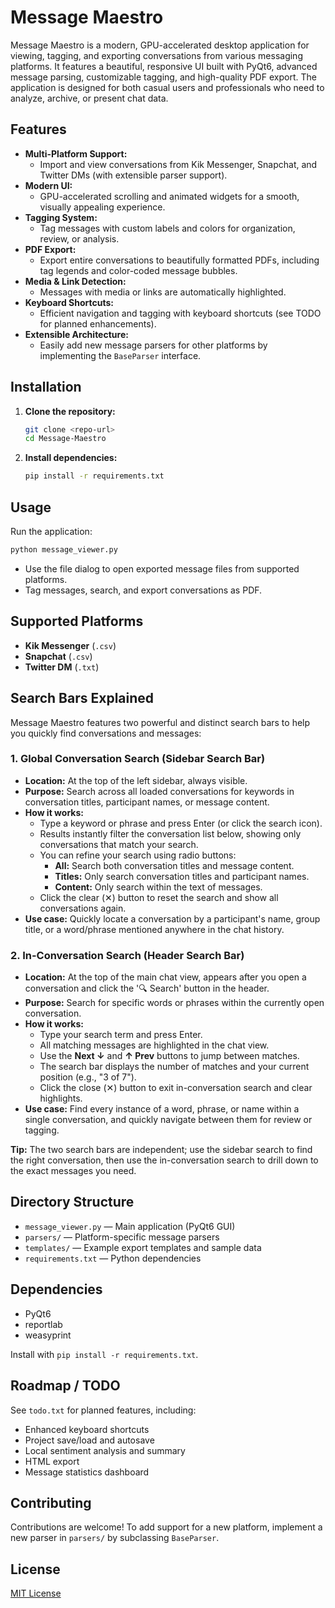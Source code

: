 # Message Maestro

Message Maestro is a modern, GPU-accelerated desktop application for viewing, tagging, and exporting conversations from various messaging platforms. It features a beautiful, responsive UI built with PyQt6, advanced message parsing, customizable tagging, and high-quality PDF export. The application is designed for both casual users and professionals who need to analyze, archive, or present chat data.

## Features

- **Multi-Platform Support:**
  - Import and view conversations from Kik Messenger, Snapchat, and Twitter DMs (with extensible parser support).
- **Modern UI:**
  - GPU-accelerated scrolling and animated widgets for a smooth, visually appealing experience.
- **Tagging System:**
  - Tag messages with custom labels and colors for organization, review, or analysis.
- **PDF Export:**
  - Export entire conversations to beautifully formatted PDFs, including tag legends and color-coded message bubbles.
- **Media & Link Detection:**
  - Messages with media or links are automatically highlighted.
- **Keyboard Shortcuts:**
  - Efficient navigation and tagging with keyboard shortcuts (see TODO for planned enhancements).
- **Extensible Architecture:**
  - Easily add new message parsers for other platforms by implementing the `BaseParser` interface.

## Installation

1. **Clone the repository:**
   ```sh
   git clone <repo-url>
   cd Message-Maestro
   ```
2. **Install dependencies:**
   ```sh
   pip install -r requirements.txt
   ```

## Usage

Run the application:

```sh
python message_viewer.py
```

- Use the file dialog to open exported message files from supported platforms.
- Tag messages, search, and export conversations as PDF.

## Supported Platforms

- **Kik Messenger** (`.csv`)
- **Snapchat** (`.csv`)
- **Twitter DM** (`.txt`)

## Search Bars Explained

Message Maestro features two powerful and distinct search bars to help you quickly find conversations and messages:

### 1. Global Conversation Search (Sidebar Search Bar)

- **Location:** At the top of the left sidebar, always visible.
- **Purpose:** Search across all loaded conversations for keywords in conversation titles, participant names, or message content.
- **How it works:**
  - Type a keyword or phrase and press Enter (or click the search icon).
  - Results instantly filter the conversation list below, showing only conversations that match your search.
  - You can refine your search using radio buttons:
    - **All:** Search both conversation titles and message content.
    - **Titles:** Only search conversation titles and participant names.
    - **Content:** Only search within the text of messages.
  - Click the clear (✕) button to reset the search and show all conversations again.
- **Use case:** Quickly locate a conversation by a participant's name, group title, or a word/phrase mentioned anywhere in the chat history.

### 2. In-Conversation Search (Header Search Bar)

- **Location:** At the top of the main chat view, appears after you open a conversation and click the '🔍 Search' button in the header.
- **Purpose:** Search for specific words or phrases within the currently open conversation.
- **How it works:**
  - Type your search term and press Enter.
  - All matching messages are highlighted in the chat view.
  - Use the **Next ↓** and **↑ Prev** buttons to jump between matches.
  - The search bar displays the number of matches and your current position (e.g., "3 of 7").
  - Click the close (✕) button to exit in-conversation search and clear highlights.
- **Use case:** Find every instance of a word, phrase, or name within a single conversation, and quickly navigate between them for review or tagging.

**Tip:** The two search bars are independent; use the sidebar search to find the right conversation, then use the in-conversation search to drill down to the exact messages you need.

## Directory Structure

- `message_viewer.py` — Main application (PyQt6 GUI)
- `parsers/` — Platform-specific message parsers
- `templates/` — Example export templates and sample data
- `requirements.txt` — Python dependencies

## Dependencies

- PyQt6
- reportlab
- weasyprint

Install with `pip install -r requirements.txt`.

## Roadmap / TODO

See `todo.txt` for planned features, including:
- Enhanced keyboard shortcuts
- Project save/load and autosave
- Local sentiment analysis and summary
- HTML export
- Message statistics dashboard

## Contributing

Contributions are welcome! To add support for a new platform, implement a new parser in `parsers/` by subclassing `BaseParser`.

## License

[MIT License](LICENSE)